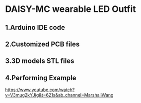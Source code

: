 # DAISY-MC wearable LED Outfit
## 1.Arduino IDE code
## 2.Customized PCB files
## 3.3D models STL files
## 4.Performing Example
https://www.youtube.com/watch?v=V3mug2kYJig&t=621s&ab_channel=MarshallWang
